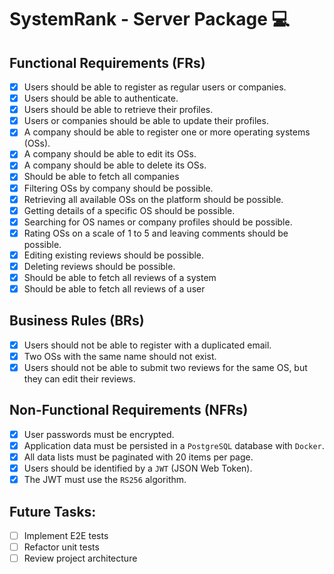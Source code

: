# SystemRank - Server Package 💻

## Functional Requirements (FRs)

- [x] Users should be able to register as regular users or companies.
- [x] Users should be able to authenticate.
- [x] Users should be able to retrieve their profiles.
- [x] Users or companies should be able to update their profiles.
- [x] A company should be able to register one or more operating systems (OSs).
- [x] A company should be able to edit its OSs.
- [x] A company should be able to delete its OSs.
- [x] Should be able to fetch all companies
- [x] Filtering OSs by company should be possible.
- [x] Retrieving all available OSs on the platform should be possible.
- [x] Getting details of a specific OS should be possible.
- [x] Searching for OS names or company profiles should be possible.
- [x] Rating OSs on a scale of 1 to 5 and leaving comments should be possible.
- [x] Editing existing reviews should be possible.
- [x] Deleting reviews should be possible.
- [x] Should be able to fetch all reviews of a system
- [x] Should be able to fetch all reviews of a user

## Business Rules (BRs)

- [x] Users should not be able to register with a duplicated email.
- [x] Two OSs with the same name should not exist.
- [x] Users should not be able to submit two reviews for the same OS, but they can edit their reviews.

## Non-Functional Requirements (NFRs)

- [x] User passwords must be encrypted.
- [x] Application data must be persisted in a `PostgreSQL` database with `Docker`.
- [x] All data lists must be paginated with 20 items per page.
- [x] Users should be identified by a `JWT` (JSON Web Token).
- [x] The JWT must use the `RS256` algorithm.

## Future Tasks:

- [ ] Implement E2E tests
- [ ] Refactor unit tests
- [ ] Review project architecture